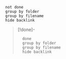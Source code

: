 ```tasks
not done
group by folder
group by filename
hide backlink
```



> [!done]-
> ```tasks
>   done
>	group by folder
>   group by filename
>   hide backlink
> ```
